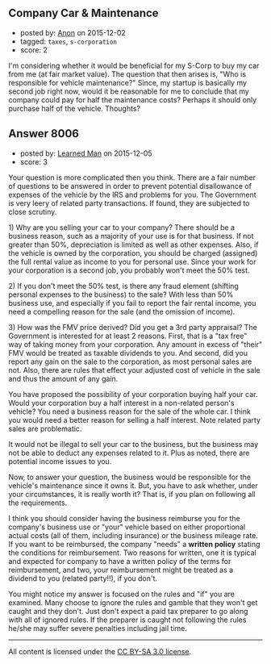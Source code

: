 ## Company Car & Maintenance

- posted by: [Anon](https://stackexchange.com/users/7400795/anon) on 2015-12-02
- tagged: `taxes`, `s-corporation`
- score: 2

<p>I'm considering whether it would be beneficial for my S-Corp to buy my car from me (at fair market value).  The question that then arises is, "Who is responsible for vehicle maintenance?"  Since, my startup is basically my second job right now, would it be reasonable for me to conclude that my company could pay for half the maintenance costs?  Perhaps it should only purchase half of the vehicle.  Thoughts?</p>



## Answer 8006

- posted by: [Learned Man](https://stackexchange.com/users/7236940/learned-man) on 2015-12-05
- score: 3

<p>Your question is more complicated then you think. There are a fair number of questions to be answered in order to prevent potential disallowance of expenses of the vehicle by the IRS and problems for you. The Government is very leery of related party transactions. If found, they are subjected to close scrutiny.  </p>

<p>1) Why are you selling your car to your company? There should be a business reason, such as a majority of your use is for that business. If not greater than 50%, depreciation is limited as well as other expenses. Also, if the vehicle is owned by the corporation, you should be charged (assigned) the full rental value as income to you for personal use. Since your work for your corporation is a second job, you probably won't meet the 50% test. </p>

<p>2) If you don't meet the 50% test, is there any fraud element (shifting personal expenses to the business) to the sale? With less than 50% business use, and especially if you fail to report the fair rental income, you need a compelling reason for the sale (and the omission of income). </p>

<p>3) How was the FMV price derived? Did you get a 3rd party appraisal? The Government is interested for at least 2 reasons. First, that is a "tax free" way of taking money from your corporation. Any amount in excess of "their" FMV would be treated as taxable dividends to you. And second, did you report any gain on the sale to the corporation, as most personal sales are not. Also, there are rules that effect your adjusted cost of vehicle in the sale and thus the amount of any gain.</p>

<p>You have proposed the possibility of your corporation buying half your car. Would your corporation buy a half interest in a non-related person's vehicle? You need a business reason for the sale of the whole car. I think you would need a better reason for selling a half interest. Note related party sales are problematic.</p>

<p>It would not be illegal to sell your car to the business, but the business may not be able to deduct any expenses related to it. Plus as noted, there are potential income issues to you.</p>

<p>Now, to answer your question, the business would be responsible for the vehicle's maintenance since it owns it. But, you have to ask whether, under your circumstances, it is really worth it? That is, if you plan on following all the requirements.</p>

<p>I think you should consider having the business reimburse you for the company's business use or "your" vehicle based on either proportional actual costs (all of them, including insurance) or the business mileage rate. If you want to be reimbursed, the company "needs" a <strong>written policy</strong> stating the conditions for reimbursement. Two reasons for written, one it is typical and expected for company to have a written policy of the terms for reimbursement, and two, your reimbursement might be treated as a dividend to you (related party!!), if you don't.</p>

<p>You might notice my answer is focused on the rules and "if" you are examined. Many choose to ignore the rules and gamble that they won't get caught and they don't. Just don't expect a paid tax preparer to go along with all of ignored rules. If the preparer is caught not following the rules he/she may suffer severe penalties including jail time.  </p>




---

All content is licensed under the [CC BY-SA 3.0 license](https://creativecommons.org/licenses/by-sa/3.0/).

